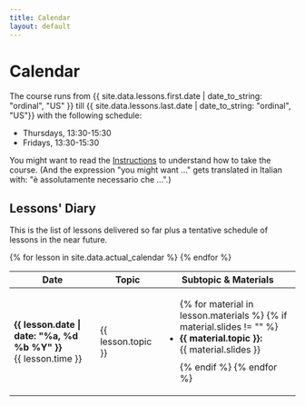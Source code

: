 ```yaml
---
title: Calendar
layout: default
---
```

# Calendar

The course runs from {{ site.data.lessons.first.date | date_to_string:
"ordinal", "US" }} till {{ site.data.lessons.last.date |
date_to_string: "ordinal", "US"}} with the following schedule:

-   Thursdays, 13:30-15:30
-   Fridays, 13:30-15:30

You might want to read the [Instructions](./instructions) to
understand how to take the course. (And the expression \"you might
want ...\" gets translated in Italian with: \"è assolutamente
necessario che ...\".)

## Lessons' Diary

This is the list of lessons delivered so far plus a tentative schedule
of lessons in the near future.

<table>
    <thead>
      <tr>
        <th>Date</th>
        <th>Topic</th>
        <th>Subtopic & Materials</th>
      </tr>      
    </thead>
    <tbody>
    {% for lesson in site.data.actual_calendar %}
    <tr>
    <td>
      <b>{{ lesson.date | date: "%a, %d %b %Y" }}</b>
      <br />
      {{ lesson.time }}
    </td>
    <td>{{ lesson.topic }}</td>
    <td>
        <ul class="no-bullets">
        {% for material in lesson.materials %}
        {% if material.slides != "" %}
          <li style="margin-bottom:0.7rem">
              <b>{{ material.topic }}:</b><br/> 
              {{ material.slides }}
          </li>
        {% endif %}
        {% endfor %}
        </ul>
    </td>
    </tr>
    {% endfor %}
    </tbody>
</table>

